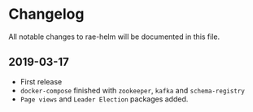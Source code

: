 # Changelog
All notable changes to rae-helm will be documented in this file.

## 2019-03-17
- First release
- `docker-compose` finished with `zookeeper`, `kafka` and `schema-registry`
- `Page views` and `Leader Election` packages added.